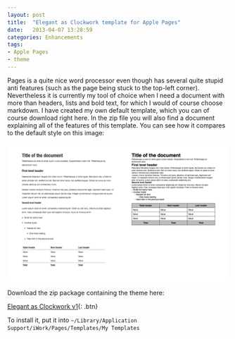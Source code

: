 ```yaml
---
layout: post
title:  "Elegant as Clockwork template for Apple Pages"
date:   2013-04-07 13:28:59
categories: Enhancements
tags:
- Apple Pages
- theme
---
```


Pages is a quite nice word processor even though has several quite
stupid anti features (such as the page being stuck to the top-left
corner). Nevertheless it is currently my tool of choice when I need a
document with more than headers, lists and bold text, for which I would
of course choose markdown. I have created my own default template, which
you can of course download right here. In the zip file you will also
find a document explaining all of the features of this template. You can
see how it compares to the default style on this image:

![1]

Download the zip package containing the theme here:

[Elegant as Clockwork v1][2]{: .btn}

To install it, put it into `~/Library/Application Support/iWork/Pages/Templates/My Templates`

 [1]: /images/Elegant-as-Clockwork-comparison.png "Comparison between the default pages style and EaC"
 [2]: /files/downloads/Elegant-as-Clockwork-v1.zip
